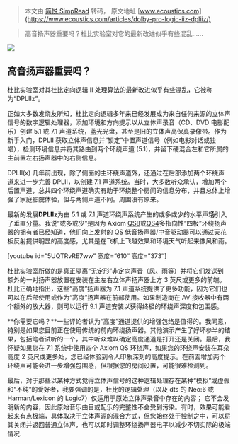> 本文由 [简悦 SimpRead](http://ksria.com/simpread/) 转码， 原文地址 [www.ecoustics.com](https://www.ecoustics.com/articles/dolby-pro-logic-iiz-dpliiz/)

> 高音扬声器重要吗？杜比实验室对它的最新改进似乎有些混乱……

![](https://www.ecoustics.com/electronics/products/articles/643762.jpg)

高音扬声器重要吗？
---------

杜比实验室对其杜比定向逻辑 II 处理算法的最新改进似乎有些混乱，它被称为“DPLIIz”。

正如大多数发烧友所知，杜比定向逻辑多年来已经发展成为来自任何来源的立体声信号的数字逻辑处理器，添加环境和方向提示以从立体声录音（CD、DVD 电影配乐）创建 5.1 或 7.1 声道系统，蓝光光盘，甚至是旧的立体声高保真录像带。作为新手入门，DPLII 获取立体声信息并“锁定”中置声道信号（例如电影对话或独唱），检测环境信息并将其路由到两个环绕声道 (5.1)，并留下硬混合左和它所属的主前置左右扬声器中的右侧信息。

DPLII(x) 几年前出现，除了侧面的主环绕声道外，还通过在后部添加两个环绕声道来进一步完善 DPLII，以创建 7.1 声道系统。当时，大多数听众承认，增加两个后置声道，总共四个环绕声道确实有助于环绕整个房间的信息分布，并且总体上增强了家庭影院体验，但与两侧声道不同。周围没有原来。

最新的发展**DPLIIz**为由 5.1 或 7.1 声道环绕声系统产生的或多或少的水平声**场**引入了垂直分量。我说“或多或少”是因为 Axiom [QS8](https://www.axiomaudio.com/qs8-surround-sound-speakers?acc=e4da3b7fbbce2345d7772b0674a318d5)或[QS4](https://www.axiomaudio.com/qs4-surround-sound-speakers?acc=e4da3b7fbbce2345d7772b0674a318d5)多指向性“四极”环绕扬声器的拥有者已经知道，他们向上发射的 QS 低音扬声器/中音驱动器可以通过天花板反射提供明显的高度感，尤其是在飞机上飞越效果和环境天气听起来像风和雨。

[youtube id=”5UQTRvRE7ww” 宽度=”610″ 高度=”373″]

杜比实验室所做的是真正隔离“无定形”非定向声音（风、雨等）并将它们发送到 额外的一对扬声器放置在安装在主左右立体声扬声器上方 3 英尺或更多的前端。杜比正确地指出，这些“高度”扬声器为 7.1 声道系统提供了更多功能，因为它们也可以在后部使用或作为“高度”扬声器在前部使用。如果制造商在 AV 接收器中有两个额外的放大器，则可以运行 9.1 声道安装以获得终极的环绕声深度和包围感。

**你需要它吗？**一些评论者认为“高度”通道提供的增强包络是值得的。我同意，特别是如果您目前正在使用传统的前向环绕扬声器。其他演示产生了好坏参半的结果，包括笔者试听的一个，其中听众难以确定高度通道是打开还是关闭。最后，我怀疑如果您在 7.1 系统中使用四个 Axiom QS 环绕声，如果您的环绕声安装在耳朵高度 2 英尺或更多处，您已经体验到令人印象深刻的高度提示。在前面增加两个环绕声可能会进一步增强包围感，但根据您的房间设置，可能很难检测到。

最后，对于那些以某种方式觉得立体声信号的这种逻辑处理存在某种“模拟”或虚假和“不纯”的爱好者，我要强调的是，杜比的逻辑处理（以及 dts 的 Neo:6 或 Harman/Lexicon 的 Logic7）仅适用于原始立体声录音中存在的内容； 它不会发明新的内容，因此原始音乐曲目或配乐的完整性不会受到污染。有时，效果可能看起来有点极端，具体取决于立体声源的混合方式，但您始终处于控制之中，可以将其关闭并返回普通立体声，也可以即时调整环绕扬声器电平以减少不切实际的极端情况.